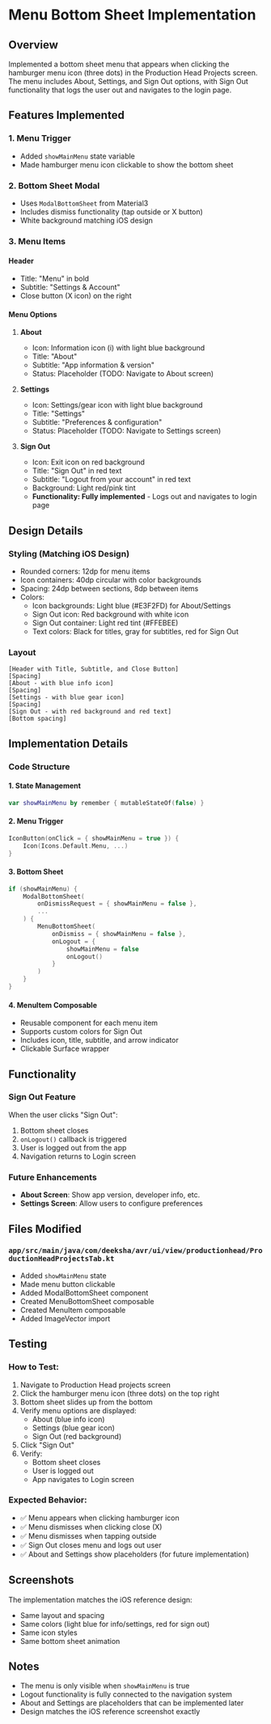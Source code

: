 # Menu Bottom Sheet Implementation

## Overview
Implemented a bottom sheet menu that appears when clicking the hamburger menu icon (three dots) in the Production Head Projects screen. The menu includes About, Settings, and Sign Out options, with Sign Out functionality that logs the user out and navigates to the login page.

## Features Implemented

### 1. Menu Trigger
- Added `showMainMenu` state variable
- Made hamburger menu icon clickable to show the bottom sheet

### 2. Bottom Sheet Modal
- Uses `ModalBottomSheet` from Material3
- Includes dismiss functionality (tap outside or X button)
- White background matching iOS design

### 3. Menu Items

#### Header
- Title: "Menu" in bold
- Subtitle: "Settings & Account"
- Close button (X icon) on the right

#### Menu Options
1. **About**
   - Icon: Information icon (i) with light blue background
   - Title: "About"
   - Subtitle: "App information & version"
   - Status: Placeholder (TODO: Navigate to About screen)

2. **Settings**
   - Icon: Settings/gear icon with light blue background
   - Title: "Settings"
   - Subtitle: "Preferences & configuration"
   - Status: Placeholder (TODO: Navigate to Settings screen)

3. **Sign Out**
   - Icon: Exit icon on red background
   - Title: "Sign Out" in red text
   - Subtitle: "Logout from your account" in red text
   - Background: Light red/pink tint
   - **Functionality: Fully implemented** - Logs out and navigates to login page

## Design Details

### Styling (Matching iOS Design)
- Rounded corners: 12dp for menu items
- Icon containers: 40dp circular with color backgrounds
- Spacing: 24dp between sections, 8dp between items
- Colors:
  - Icon backgrounds: Light blue (#E3F2FD) for About/Settings
  - Sign Out icon: Red background with white icon
  - Sign Out container: Light red tint (#FFEBEE)
  - Text colors: Black for titles, gray for subtitles, red for Sign Out

### Layout
```
[Header with Title, Subtitle, and Close Button]
[Spacing]
[About - with blue info icon]
[Spacing]
[Settings - with blue gear icon]
[Spacing]
[Sign Out - with red background and red text]
[Bottom spacing]
```

## Implementation Details

### Code Structure

#### 1. State Management
```kotlin
var showMainMenu by remember { mutableStateOf(false) }
```

#### 2. Menu Trigger
```kotlin
IconButton(onClick = { showMainMenu = true }) {
    Icon(Icons.Default.Menu, ...)
}
```

#### 3. Bottom Sheet
```kotlin
if (showMainMenu) {
    ModalBottomSheet(
        onDismissRequest = { showMainMenu = false },
        ...
    ) {
        MenuBottomSheet(
            onDismiss = { showMainMenu = false },
            onLogout = {
                showMainMenu = false
                onLogout()
            }
        )
    }
}
```

#### 4. MenuItem Composable
- Reusable component for each menu item
- Supports custom colors for Sign Out
- Includes icon, title, subtitle, and arrow indicator
- Clickable Surface wrapper

## Functionality

### Sign Out Feature
When the user clicks "Sign Out":
1. Bottom sheet closes
2. `onLogout()` callback is triggered
3. User is logged out from the app
4. Navigation returns to Login screen

### Future Enhancements
- **About Screen**: Show app version, developer info, etc.
- **Settings Screen**: Allow users to configure preferences

## Files Modified

### `app/src/main/java/com/deeksha/avr/ui/view/productionhead/ProductionHeadProjectsTab.kt`
- Added `showMainMenu` state
- Made menu button clickable
- Added ModalBottomSheet component
- Created MenuBottomSheet composable
- Created MenuItem composable
- Added ImageVector import

## Testing

### How to Test:
1. Navigate to Production Head projects screen
2. Click the hamburger menu icon (three dots) on the top right
3. Bottom sheet slides up from the bottom
4. Verify menu options are displayed:
   - About (blue info icon)
   - Settings (blue gear icon)
   - Sign Out (red background)
5. Click "Sign Out"
6. Verify:
   - Bottom sheet closes
   - User is logged out
   - App navigates to Login screen

### Expected Behavior:
- ✅ Menu appears when clicking hamburger icon
- ✅ Menu dismisses when clicking close (X)
- ✅ Menu dismisses when tapping outside
- ✅ Sign Out closes menu and logs out user
- ✅ About and Settings show placeholders (for future implementation)

## Screenshots
The implementation matches the iOS reference design:
- Same layout and spacing
- Same colors (light blue for info/settings, red for sign out)
- Same icon styles
- Same bottom sheet animation

## Notes
- The menu is only visible when `showMainMenu` is true
- Logout functionality is fully connected to the navigation system
- About and Settings are placeholders that can be implemented later
- Design matches the iOS reference screenshot exactly


